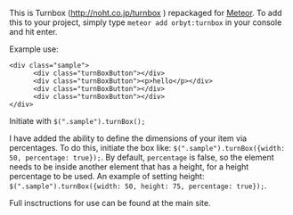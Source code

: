 This is Turnbox (http://noht.co.jp/turnbox ) repackaged for [Meteor](http://meteor.com). To add this to your project, simply type `meteor add orbyt:turnbox` in your console and hit enter. 

Example use:
```
<div class="sample">
      <div class="turnBoxButton"></div>
      <div class="turnBoxButton"><p>hello</p></div>
      <div class="turnBoxButton"></div>
      <div class="turnBoxButton"></div>
</div>
```

Initiate with `$(".sample").turnBox();`

I have added the ability to define the dimensions of your item via percentages. To do this, initiate the box like: `$(".sample").turnBox({width: 50, percentage: true});`. By default, `percentage` is false, so the element needs to be inside another element that has a height, for a height percentage to be used. An example of setting height: `$(".sample").turnBox({width: 50, height: 75, percentage: true});`.

Full insctructions for use can be found at the main site.

